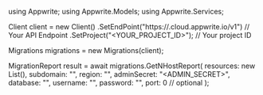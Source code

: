 using Appwrite;
using Appwrite.Models;
using Appwrite.Services;

Client client = new Client()
    .SetEndPoint("https://<REGION>.cloud.appwrite.io/v1") // Your API Endpoint
    .SetProject("<YOUR_PROJECT_ID>"); // Your project ID

Migrations migrations = new Migrations(client);

MigrationReport result = await migrations.GetNHostReport(
    resources: new List<string>(),
    subdomain: "<SUBDOMAIN>",
    region: "<REGION>",
    adminSecret: "<ADMIN_SECRET>",
    database: "<DATABASE>",
    username: "<USERNAME>",
    password: "<PASSWORD>",
    port: 0 // optional
);